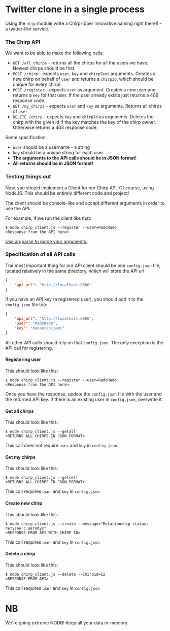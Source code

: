 # Twitter clone in a single process

Using the `http` module write a Chirpr(über innovative naming right there!) - a twitter-like service.

### The Chirp API

We want to be able to make the following calls:

 * `GET /all_chirps` - returns all the chirps for all the users we have. Newest chirps should be first.
 * `POST /chirp` - expects `user`, `key` and `chirpText` arguments. Creates a new chirp on behalf of `user` and returns a `chirpId`, which should be unique for every chirp!
 * `POST /register` - expects `user` as argument. Creates a new user and returns a `key` for that user. If the user already exists just returns a 409 response code.
 * `GET /my_chirps` - expects `user` and `key` as arguments. Returns all chirps of `user`
 * `DELETE /chirp` - expects `key` and `chirpId` as arguments. Deletes the chirp with the given id if the key matches the key of the chirp owner. Otherwise returns a 403 response code.

Some specification:

* `user` should be a username - a string
* `key` should be a unique string for each user
* **The arguments to the API calls should be in JSON format!**
* **All returns should be in JSON format!**

### Testing things out

Now, you should implement a Client for our Chirp API. Of course, using NodeJS.
This should be entirely different code and project!

The client should be console-like and accept different arguments in order to use the API.

For example, if we run the client like that:

```
$ node chirp_client.js --register --user=RadoRado
<Response from the API here>
```

[Use argparse to parse your arguments.](https://github.com/nodeca/argparse)

### Specification of all API calls

The most important thing for our API client should be one `config.json` file, located relatively in the same directory, which will store the API url:

```json
{
    "api_url": "http://localhost:8080"
}
```

If you have an API key (a registered user), you should add it to the `config.json` file too:

```json
{
    "api_url": "http://localhost:8080",
    "user": "RadoRado",
    "key": "bananispijami"
}
```

All other API calls should rely on that `config.json`. The only exception is the API call for registering.

#### Registering user

This should look like this:

```
$ node chirp_client.js --register --user=RadoRado
<Response from the API here>
```

Once you have the response, update the `config.json` file with the user and the returned API key. If there is an existing user in `config.json`, overwrite it.

#### Get all chirps

This should look like this:

```
$ node chirp_client.js --getall
<RETURNS ALL CHIRPS IN JSON FORMAT>
```

This call does not require `user` and `key` in `config.json`


#### Get my chirps

This should look like this:

```
$ node chirp_client.js --getself
<RETURNS ALL CHIRPS IN JSON FORMAT>
```

This call requires `user` and `key` in `config.json`

#### Create new chirp

This should look like this:

```
$ node chirp_client.js --create --message="Relationship status: пътувам с автобус"
<RESPONSE FROM API WITH CHIRP ID>
```

This call requires `user` and `key` in `config.json`


#### Delete a chirp

This should look like this:

```
$ node chirp_client.js --delete --chirpid=12
<RESPONSE FROM API>
```

This call requires `user` and `key` in `config.json`

# NB

We're going extreme NODB! Keep all your data in-memory.
